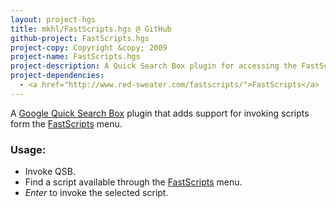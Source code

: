 ```yaml
---
layout: project-hgs
title: mkhl/FastScripts.hgs @ GitHub
github-project: FastScripts.hgs
project-copy: Copyright &copy; 2009
project-name: FastScripts.hgs
project-description: A Quick Search Box plugin for accessing the FastScripts menu
project-dependencies:
  - <a href="http://www.red-sweater.com/fastscripts/">FastScripts</a>
---
```


A [Google Quick Search Box][qsb] plugin that adds support for invoking
scripts form the [FastScripts][] menu.

[qsb]: http://code.google.com/p/qsb-mac/ "Google Quick Search Box"
[fastscripts]: http://www.red-sweater.com/fastscripts/
[services-menu]: http://en.wikipedia.org/wiki/Services_menu

### Usage:

* Invoke QSB.
* Find a script available through the [FastScripts][] menu.
* *Enter* to invoke the selected script.
